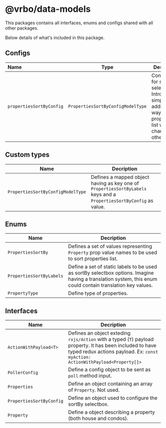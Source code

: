# @vrbo/data-models

This packages contains all interfaces, enums and configs shared with all other packages. 

Below details of what's included in this package.

## Configs

| Name                     | Type                              | Description                                                  |
| :----------------------- | --------------------------------- | ------------------------------------------------------------ |
| `propertiesSortByConfig` | `PropertiesSortByConfigModelType` | Configuration for sortBy selectbox. Introduced to simplify adding new way of sort properties list without changing any other code. |

## Custom types

| Name                              | Decription                                                   |
| --------------------------------- | ------------------------------------------------------------ |
| `PropertiesSortByConfigModelType` | Defines a mapped object having as key one of `PropertiesSortByLabels` keys and a `PropertiesSortByConfig` as value. |

## Enums

| Name                     | Decription                                                   |
| ------------------------ | ------------------------------------------------------------ |
| `PropertiesSortBy`       | Defines a set of values representing `Property` prop value names to be used to sort properties list. |
| `PropertiesSortByLabels` | Define a set of static labels to be used as sortBy selectbox options. Imagine having a translation system, this enum could contain translation key values. |
| `PropertyType`           | Define type of properties.                                   |

## Interfaces

| Name                     | Decription                                                   |
| ------------------------ | ------------------------------------------------------------ |
| `ActionWithPayload<T>`   | Defines an object exteding `rxjs/Action` with a typed (`T`) payload property. It has been included to have typed redux actions payload. Ex: `const myAction: ActionWithPayload<Property[]>` |
| `PollerConfig`           | Define a config object to be sent as `poll` method input.    |
| `Properties`             | Define an object containing an array of `Property`. Not used. |
| `PropertiesSortByConfig` | Define an object used to configure the sortBy selectbox.     |
| `Property`               | Define a object describing a property (both house and condos). |

